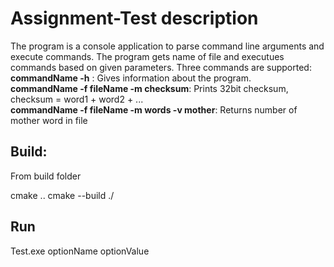 # Assignment-Test description

The program is a console application to parse command line arguments and execute commands. 
The program gets name of file and executues commands based on given parameters.
Three commands are supported: 
<br> **commandName -h** :  Gives information about the program.
<br> **commandName -f fileName -m checksum**: Prints 32bit checksum, checksum = word1 + word2 + ...  
**commandName -f fileName -m words -v mother**: Returns number  of mother word in file

## Build: 
From build folder 

cmake ..
cmake --build ./

## Run
Test.exe optionName optionValue

